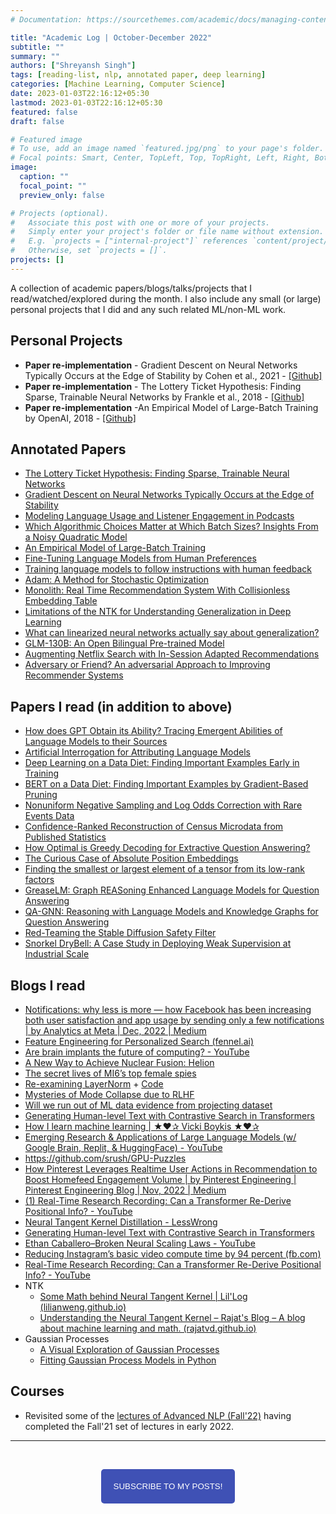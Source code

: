 ```yaml
---
# Documentation: https://sourcethemes.com/academic/docs/managing-content/

title: "Academic Log | October-December 2022"
subtitle: ""
summary: ""
authors: ["Shreyansh Singh"]
tags: [reading-list, nlp, annotated paper, deep learning]
categories: [Machine Learning, Computer Science]
date: 2023-01-03T22:16:12+05:30
lastmod: 2023-01-03T22:16:12+05:30
featured: false
draft: false

# Featured image
# To use, add an image named `featured.jpg/png` to your page's folder.
# Focal points: Smart, Center, TopLeft, Top, TopRight, Left, Right, BottomLeft, Bottom, BottomRight.
image:
  caption: ""
  focal_point: ""
  preview_only: false

# Projects (optional).
#   Associate this post with one or more of your projects.
#   Simply enter your project's folder or file name without extension.
#   E.g. `projects = ["internal-project"]` references `content/project/deep-learning/index.md`.
#   Otherwise, set `projects = []`.
projects: []
---
```


A collection of academic papers/blogs/talks/projects that I read/watched/explored during the month. I also include any small (or large) personal projects that I did and any such related ML/non-ML work.

## Personal Projects
- **Paper re-implementation** - Gradient Descent on Neural Networks Typically Occurs at the Edge of Stability by Cohen et al., 2021 - [[Github]](https://github.com/shreyansh26/Gradient-Descent-on-Neural-Networks-Typically-Occurs-at-the-Edge-of-Stability)
- **Paper re-implementation** - The Lottery Ticket Hypothesis: Finding Sparse, Trainable Neural Networks by Frankle et al., 2018 - [[Github]](https://github.com/shreyansh26/Lottery-Ticket-Hypothesis)
- **Paper re-implementation** -An Empirical Model of Large-Batch Training by OpenAI, 2018 - [[Github]](https://github.com/shreyansh26/An-Empirical-Model-of-Large-Batch-Training)


## Annotated Papers
- [The Lottery Ticket Hypothesis: Finding Sparse, Trainable Neural Networks](https://github.com/shreyansh26/Annotated-ML-Papers/blob/main/ML%20Theory/The%20Lottery%20Ticket%20Hypothesis%20-%20Finding%20Sparse%2C%20Trainable%20Neural%20Networks%20.pdf)
- [Gradient Descent on Neural Networks Typically Occurs at the Edge of Stability](https://github.com/shreyansh26/Annotated-ML-Papers/blob/main/ML%20Theory/Gradient%20Descent%20on%20Neural%20Networks%20Typically%20Occurs%20at%20the%20Edge%20of%20Stability.pdf)
- [Modeling Language Usage and Listener Engagement in Podcasts](https://github.com/shreyansh26/Annotated-ML-Papers/blob/main/General-DL/Modeling%20Language%20Usage%20and%20Listener%20Engagement%20in%20Podcasts.pdf)
- [Which Algorithmic Choices Matter at Which Batch Sizes? Insights From a Noisy Quadratic Model](https://github.com/shreyansh26/Annotated-ML-Papers/blob/main/ML%20Theory/Which%20Algorithmic%20Choices%20Matter%20at%20Which%20Batch%20Sizes_%20Insights%20From%20a%20Noisy%20Quadratic%20Model.pdf)
- [An Empirical Model of Large-Batch Training](https://github.com/shreyansh26/Annotated-ML-Papers/blob/main/ML%20Theory/An%20Empirical%20Model%20of%20Large-Batch%20Training.pdf)
- [Fine-Tuning Language Models from Human Preferences](https://github.com/shreyansh26/Annotated-ML-Papers/blob/main/ML%20Theory/An%20Empirical%20Model%20of%20Large-Batch%20Training.pdf)
- [Training language models to follow instructions with human feedback](https://github.com/shreyansh26/Annotated-ML-Papers/blob/main/LLMs/RLHF/Training%20language%20models%20to%20follow%20instructions%20with%20human%20feedback.pdf)
- [Adam: A Method for Stochastic Optimization](https://github.com/shreyansh26/Annotated-ML-Papers/blob/main/ML%20Theory/Adam%20-%20A%20Method%20for%20Stochastic%20Optimization.pdf)
- [Monolith: Real Time Recommendation System With Collisionless Embedding Table](https://github.com/shreyansh26/Annotated-ML-Papers/blob/main/RecSys/Monolith%20-%20Real%20Time%20Recommendation%20System%20With%20Collisionless%20Embedding%20Table.pdf)
- [Limitations of the NTK for Understanding Generalization in Deep Learning](https://github.com/shreyansh26/Annotated-ML-Papers/blob/main/ML%20Theory/Limitations%20of%20the%20NTK%20for%20Understanding%20Generalization%20in%20Deep%20Learning.pdf)
- [What can linearized neural networks actually say about generalization?](https://github.com/shreyansh26/Annotated-ML-Papers/blob/main/ML%20Theory/What%20can%20linearized%20neural%20networks%20actually%20say%20about%20generalization.pdf)
- [GLM-130B: An Open Bilingual Pre-trained Model](https://github.com/shreyansh26/Annotated-ML-Papers/blob/main/LLMs/GLM-130B%20-%20An%20Open%20Bilingual%20Pre-trained%20Model.pdf)
- [Augmenting Netflix Search with In-Session Adapted Recommendations](https://github.com/shreyansh26/Annotated-ML-Papers/blob/main/RecSys/Augmenting%20Netflix%20Search%20with%20In-Session%20Adapted%20Recommendations.pdf)
- [Adversary or Friend? An adversarial Approach to Improving Recommender Systems](https://github.com/shreyansh26/Annotated-ML-Papers/blob/main/RecSys/Adversary%20or%20Friend%20-%20An%20adversarial%20Approach%20to%20Improving%20Recommender%20Systems.pdf)

## Papers I read (in addition to above)
- [How does GPT Obtain its Ability? Tracing Emergent Abilities of Language Models to their Sources](https://www.notion.so/How-does-GPT-Obtain-its-Ability-Tracing-Emergent-Abilities-of-Language-Models-to-their-Sources-b9a57ac0fcf74f30a1ab9e3e36fa1dc1)
- [Artificial Interrogation for Attributing Language Models](https://arxiv.org/abs/2211.10877)
- [Deep Learning on a Data Diet: Finding Important Examples Early in Training](https://arxiv.org/abs/2107.07075)
- [BERT on a Data Diet: Finding Important Examples by Gradient-Based Pruning](https://arxiv.org/abs/2211.05610)
- [Nonuniform Negative Sampling and Log Odds Correction with Rare Events Data](https://arxiv.org/abs/2110.13048)
- [Confidence-Ranked Reconstruction of Census Microdata from Published Statistics](https://arxiv.org/abs/2211.03128)
- [How Optimal is Greedy Decoding for Extractive Question Answering?](https://arxiv.org/abs/2108.05857)
- [The Curious Case of Absolute Position Embeddings](https://arxiv.org/abs/2210.12574)
- [Finding the smallest or largest element of a tensor from its low-rank factors](https://arxiv.org/abs/2210.11413v1)
- [GreaseLM: Graph REASoning Enhanced Language Models for Question Answering](https://arxiv.org/abs/2201.08860)
- [QA-GNN: Reasoning with Language Models and Knowledge Graphs for Question Answering](https://arxiv.org/abs/2104.06378)
- [Red-Teaming the Stable Diffusion Safety Filter](https://arxiv.org/abs/2210.04610)
- [Snorkel DryBell: A Case Study in Deploying Weak Supervision at Industrial Scale](https://arxiv.org/abs/1812.00417)

## Blogs I read

- [Notifications: why less is more — how Facebook has been increasing both user satisfaction and app usage by sending only a few notifications | by Analytics at Meta | Dec, 2022 | Medium](https://medium.com/@AnalyticsAtMeta/notifications-why-less-is-more-how-facebook-has-been-increasing-both-user-satisfaction-and-app-9463f7325e7d)
- [Feature Engineering for Personalized Search (fennel.ai)](https://fennel.ai/blog/feature-engineering-for-personalized-search/)
- [Are brain implants the future of computing? - YouTube](https://www.youtube.com/watch?v=BYxzrFyES6I&ab_channel=TheEconomist)
- [A New Way to Achieve Nuclear Fusion: Helion](https://www.youtube.com/watch?v=_bDXXWQxK38)
- [The secret lives of MI6’s top female spies](https://www.ft.com/content/741772c0-ee76-4d3d-bfcd-4fabc1fb405d)
- [Re-examining LayerNorm](https://www.lesswrong.com/posts/jfG6vdJZCwTQmG7kb/re-examining-layernorm) + [Code](https://colab.research.google.com/drive/1S39-w4vzX3VzZx_27X_BtrLs442pOJnJ?usp=sharing)
- [Mysteries of Mode Collapse due to RLHF](https://www.lesswrong.com/posts/t9svvNPNmFf5Qa3TA/mysteries-of-mode-collapse-due-to-rlhf)
- [Will we run out of ML data evidence from projecting dataset](https://www.lesswrong.com/posts/Couhhp4pPHbbhJ2Mg/will-we-run-out-of-ml-data-evidence-from-projecting-dataset)
- [Generating Human-level Text with Contrastive Search in Transformers](https://huggingface.co/blog/introducing-csearch)
- [How I learn machine learning | ★❤✰ Vicki Boykis ★❤✰](https://vickiboykis.com/2022/11/10/how-i-learn-machine-learning/)
- [Emerging Research & Applications of Large Language Models (w/ Google Brain, Replit, & HuggingFace) - YouTube](https://www.youtube.com/watch?v=r7UfYlFj2xw&ab_channel=InnovationEndeavors)
- https://github.com/srush/GPU-Puzzles
- [How Pinterest Leverages Realtime User Actions in Recommendation to Boost Homefeed Engagement Volume | by Pinterest Engineering | Pinterest Engineering Blog | Nov, 2022 | Medium](https://medium.com/pinterest-engineering/how-pinterest-leverages-realtime-user-actions-in-recommendation-to-boost-homefeed-engagement-volume-165ae2e8cde8)
- [(1) Real-Time Research Recording: Can a Transformer Re-Derive Positional Info? - YouTube](https://www.youtube.com/watch?v=yo4QvDn-vsU&ab_channel=NeelNanda)
- [Neural Tangent Kernel Distillation - LessWrong](https://www.lesswrong.com/posts/QzpKq92nXqp8NHM34/neural-tangent-kernel-distillation)
- [Generating Human-level Text with Contrastive Search in Transformers](https://twitter.com/__nmca__/status/1588575691284807682?s=20&t=Yea0IQkI3v8VjiEAx1l8ow)
- [Ethan Caballero–Broken Neural Scaling Laws - YouTube](https://www.youtube.com/watch?v=SV87S38M1J4&ab_channel=TheInsideView)
- [Reducing Instagram’s basic video compute time by 94 percent (fb.com)](https://engineering.fb.com/2022/11/04/video-engineering/instagram-video-processing-encoding-reduction/)
- [Real-Time Research Recording: Can a Transformer Re-Derive Positional Info? - YouTube](https://www.youtube.com/watch?v=yo4QvDn-vsU&feature=youtu.be&ab_channel=NeelNanda)
- NTK
  - [Some Math behind Neural Tangent Kernel | Lil'Log (lilianweng.github.io)](https://lilianweng.github.io/posts/2022-09-08-ntk/)
  - [Understanding the Neural Tangent Kernel – Rajat's Blog – A blog about machine learning and math. (rajatvd.github.io)](https://rajatvd.github.io/NTK/)
- Gaussian Processes
  - [A Visual Exploration of Gaussian Processes](https://distill.pub/2019/visual-exploration-gaussian-processes/)
  - [Fitting Gaussian Process Models in Python](https://www.dominodatalab.com/blog/fitting-gaussian-process-models-python)

## Courses

- Revisited some of the [lectures of Advanced NLP (Fall'22)](https://youtube.com/playlist?list=PL8PYTP1V4I8D0UkqW2fEhgLrnlDW9QK7z) having completed the Fall'21 set of lectures in early 2022.

------

&nbsp;

<script type="text/javascript" src="//downloads.mailchimp.com/js/signup-forms/popup/unique-methods/embed.js" data-dojo-config="usePlainJson: true, isDebug: false"></script>

<!-- <button style="background-color: #70ab17; color: #1770AB" id="openpopup">Subscribe to my posts!</button> -->
<div class="button_cont" align="center"><button id="openpopup" class="example_a">Subscribe to my posts!</button></div>

<style>
    .example_a {
        color: #fff !important;
        text-transform: uppercase;
        text-decoration: none;
        background: #3f51b5;
        padding: 20px;
        border-radius: 5px;
        cursor: pointer;
        display: inline-block;
        border: none;
        transition: all 0.4s ease 0s;
    }

    .example_a:hover {
        background: #434343;
        letter-spacing: 1px;
        -webkit-box-shadow: 0px 5px 40px -10px rgba(0,0,0,0.57);
        -moz-box-shadow: 0px 5px 40px -10px rgba(0,0,0,0.57);
        box-shadow: 5px 40px -10px rgba(0,0,0,0.57);
        transition: all 0.4s ease 0s;
    }
</style>


<script type="text/javascript">

function showMailingPopUp() {
    window.dojoRequire(["mojo/signup-forms/Loader"], function(L) { L.start({"baseUrl":"mc.us4.list-manage.com","uuid":"0b10ac14f50d7f4e7d11cf26a","lid":"667a1bb3da","uniqueMethods":true}) })

    document.cookie = "MCPopupClosed=;path=/;expires=Thu, 01 Jan 1970 00:00:00 UTC";
}

document.getElementById("openpopup").onclick = function() {showMailingPopUp()};

</script>

&nbsp;  

